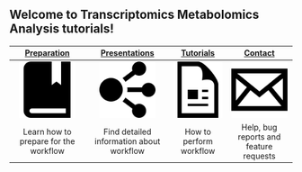 ## Welcome to Transcriptomics Metabolomics Analysis tutorials!

| [Preparation](pages/prep) | [Presentations](pages/presentations) | [Tutorials](pages/tutorial) | [Contact](pages/contact)  |
| :---: | :---: | :---: | :---: |
| <img src="images/tutorials-icon.png" height="100"/> | <img src="images/network-icon.png" height="100"/> | <img src="images/citation.png" height="100"/> | <img src="images/contact.png" height="100"/>
| Learn how to prepare for the workflow| Find detailed information about workflow |  How to perform workflow | Help, bug reports and feature requests |
